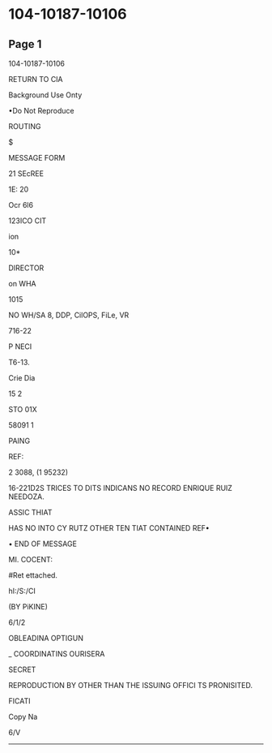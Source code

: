 # 104-10187-10106

## Page 1

104-10187-10106

RETURN TO CIA

Background Use Onty

•Do Not Reproduce

ROUTING

$

MESSAGE FORM

21 SEcREE

1E: 20

Ocr 6l6

123ICO CIT

ion

10*

DIRECTOR

on WHA

1015

NO WH/SA 8, DDP, CilOPS, FiLe, VR

716-22

P NECI

T6-13.

Crie Dia

15 2

STO 01X

58091 1

PAING

REF:

2 3088, (1 95232)

16-221D2S TRICES TO DITS INDICANS NO RECORD ENRIQUE RUIZ NEEDOZA.

ASSIC THIAT

HAS NO INTO CY RUTZ OTHER TEN TIAT CONTAINED REF•

• END OF MESSAGE

MI. COCENT:

#Ret ettached.

hI:/S:/CI

(BY PiKINE)

6/1/2

OBLEADINA OPTIGUN

_ COORDINATINS OURISERA

SECRET

REPRODUCTION BY OTHER THAN THE ISSUING OFFICI TS PRONISITED.

FICATI

Copy Na

6/V

---

